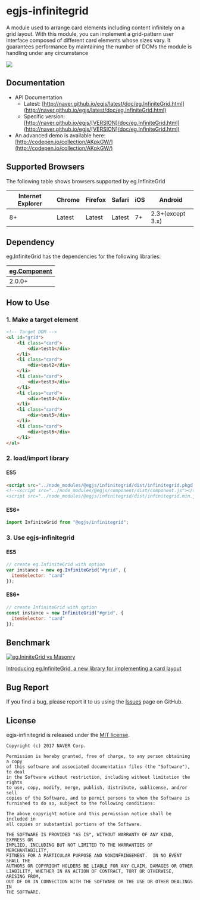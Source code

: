 # egjs-infinitegrid
A module used to arrange card elements including content infinitely on a grid layout. With this module, you can implement a grid-pattern user interface composed of different card elements whose sizes vary. It guarantees performance by maintaining the number of DOMs the module is handling under any circumstance

![](https://sculove.github.io/slides/university/image/infinitegrid.gif)

## Documentation
* API Documentation
    - Latest: [http://naver.github.io/egjs/latest/doc/eg.InfiniteGrid.html](http://naver.github.io/egjs/latest/doc/eg.InfiniteGrid.html)
    - Specific version: [http://naver.github.io/egjs/[VERSION]/doc/eg.InfiniteGrid.html](http://naver.github.io/egjs/[VERSION]/doc/eg.InfiniteGrid.html)
* An advanced demo is available here: [http://codepen.io/collection/AKpkGW/](http://codepen.io/collection/AKpkGW/)

## Supported Browsers
The following table shows browsers supported by eg.InfiniteGrid

|Internet Explorer|Chrome|Firefox|Safari|iOS|Android|
|---|---|---|---|---|---|
|8+|Latest|Latest|Latest|7+|2.3+(except 3.x)|



## Dependency
eg.InfiniteGrid has the dependencies for the following libraries:

|[eg.Component]()|
|----|
|2.0.0+|

## How to Use
### 1. Make a target element
```html
<!-- Target DOM -->
<ul id="grid">
    <li class="card">
        <div>test1</div>
    </li>
    <li class="card">
        <div>test2</div>
    </li>
    <li class="card">
        <div>test3</div>
    </li>
    <li class="card">
        <div>test4</div>
    </li>
    <li class="card">
        <div>test5</div>
    </li>
    <li class="card">
        <div>test6</div>
    </li>
</ul>
```

### 2. load/import library 
#### ES5
```html
<script src="../node_modules/@egjs/infinitegrid/dist/infinitegrid.pkgd.min.js"></script>
<!--<script src="../node_modules/@egjs/component/dist/component.js"></script>
<script src="../node_modules/@egjs/infinitegrid/dist/infinitegrid.min.js"></script>-->
```

#### ES6+
```js
import InfiniteGrid from "@egjs/infinitegrid";
```

### 3. Use egjs-infinitegrid
#### ES5
```javascript
// create eg.InfiniteGrid with option
var instance = new eg.InfiniteGrid("#grid", {
  itemSelector: "card"
});
```
#### ES6+
```js
// create InfiniteGrid with option
const instance = new InfiniteGrid("#grid", {
  itemSelector: "card"
});
```

## Benchmark

[![eg.IniniteGrid vs Masonry](https://img.youtube.com/vi/6Kv-NV0dZXw/0.jpg)](https://www.youtube.com/watch?v=6Kv-NV0dZXw)

[Introducing eg.InfiniteGrid, a new library for implementing a card layout](https://github.com/naver/egjs/wiki/Introducing-eg.InfiniteGrid,-a-new-library-for-implementing-a-card-layout)


## Bug Report

If you find a bug, please report it to us using the [Issues](https://github.com/naver/egjs-infinitegrid/issues) page on GitHub.


## License
egjs-infinitegrid is released under the [MIT license](http://naver.github.io/egjs/license.txt).

```
Copyright (c) 2017 NAVER Corp.

Permission is hereby granted, free of charge, to any person obtaining a copy
of this software and associated documentation files (the "Software"), to deal
in the Software without restriction, including without limitation the rights
to use, copy, modify, merge, publish, distribute, sublicense, and/or sell
copies of the Software, and to permit persons to whom the Software is
furnished to do so, subject to the following conditions:

The above copyright notice and this permission notice shall be included in
all copies or substantial portions of the Software.

THE SOFTWARE IS PROVIDED "AS IS", WITHOUT WARRANTY OF ANY KIND, EXPRESS OR
IMPLIED, INCLUDING BUT NOT LIMITED TO THE WARRANTIES OF MERCHANTABILITY,
FITNESS FOR A PARTICULAR PURPOSE AND NONINFRINGEMENT.  IN NO EVENT SHALL THE
AUTHORS OR COPYRIGHT HOLDERS BE LIABLE FOR ANY CLAIM, DAMAGES OR OTHER
LIABILITY, WHETHER IN AN ACTION OF CONTRACT, TORT OR OTHERWISE, ARISING FROM,
OUT OF OR IN CONNECTION WITH THE SOFTWARE OR THE USE OR OTHER DEALINGS IN
THE SOFTWARE.
```
